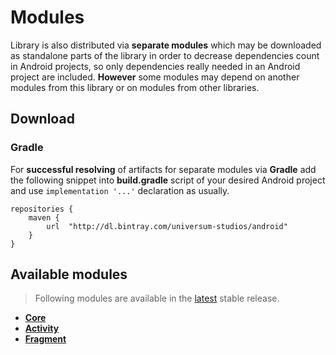 Modules
===============

Library is also distributed via **separate modules** which may be downloaded as standalone parts of
the library in order to decrease dependencies count in Android projects, so only dependencies really
needed in an Android project are included. **However** some modules may depend on another modules
from this library or on modules from other libraries.

## Download ##

### Gradle ###

For **successful resolving** of artifacts for separate modules via **Gradle** add the following snippet
into **build.gradle** script of your desired Android project and use `implementation '...'` declaration
as usually.

    repositories {
        maven {
            url  "http://dl.bintray.com/universum-studios/android"
        }
    }

## Available modules ##
> Following modules are available in the [latest](https://github.com/universum-studios/android_universi/releases "Releases page") stable release.

- **[Core](https://github.com/universum-studios/android_universi/tree/master/library-core)**
- **[Activity](https://github.com/universum-studios/android_universi/tree/master/library-activity)**
- **[Fragment](https://github.com/universum-studios/android_universi/tree/master/library-fragment)**
